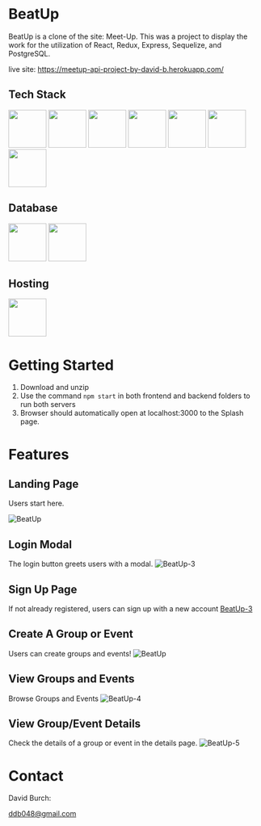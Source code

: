 # BeatUp

BeatUp is a clone of the site: Meet-Up.  This was a project to display the work for the utilization of React, Redux, Express, Sequelize, and PostgreSQL.

live site: https://meetup-api-project-by-david-b.herokuapp.com/



## Tech Stack

[<img src="https://user-images.githubusercontent.com/105324675/190725431-5033a82c-51ff-4a9a-b9ff-48ad606a2a5e.svg" width="75" height="75">](https://www.javascript.com/) [<img src="https://user-images.githubusercontent.com/105324675/190726531-63e5fa0c-5e9a-4e12-a4df-ac578bdfefb3.svg" width="75" height="75">](https://whatwg.org/) [<img src="https://user-images.githubusercontent.com/105324675/190727242-21af03e1-b793-4257-bdc5-14996fb8da63.svg" width="75" height="75">](https://www.css3.com/) [<img src="https://user-images.githubusercontent.com/105324675/190727472-da7d5a51-ef2e-4f71-b90c-333debd2d147.svg" width="75" height="75">](https://reactjs.org/) [<img src="https://user-images.githubusercontent.com/105324675/190727697-f61e28b7-1597-4be0-9dc4-dbc443790f86.svg" width="75" height="75">](https://redux.js.org/) [<img src="https://user-images.githubusercontent.com/105324675/190729715-5aeed1a2-0914-413e-ac4b-de23aa7ed802.svg" width="75" height="75">](https://nodejs.org/en) [<img src="https://user-images.githubusercontent.com/105324675/190729918-773ddf18-90d3-4d52-aa81-c02731d413bf.svg" width="75" height="75">](https://www.npmjs.com/)


## Database
[<img src="https://user-images.githubusercontent.com/105324675/190727354-8f322958-5b34-4c96-b052-358d06d0d9ef.svg" width="75" height="75">](https://www.postgresql.org) [<img src="https://user-images.githubusercontent.com/105324675/190739700-864f937c-4e43-48ea-9216-00edb49d301d.svg" width="75" height="75">](https://sequelize.org/)


## Hosting
[<img src="https://user-images.githubusercontent.com/105324675/190728454-cada0d3c-3da2-4a21-a781-62d398a96538.svg" width="75" height="75">](https://www.heroku.com)




# Getting Started

 1. Download and unzip
 2. Use the command ```npm start``` in both frontend and backend folders to run both servers
 3. Browser should automatically open at localhost:3000 to the Splash page.


# Features

## Landing Page

Users start here.

![BeatUp](https://user-images.githubusercontent.com/106298312/197460733-8de5b884-4da5-4ef5-b1e4-5b13005dcea5.png)


## Login Modal

The login button greets users with a modal.
![BeatUp-3](https://user-images.githubusercontent.com/106298312/197460778-9e7a1e8d-a7a9-4431-b5ac-1661d66de680.png)



## Sign Up Page


If not already registered, users can sign up with a new account
[BeatUp-3](https://user-images.githubusercontent.com/106298312/197461068-7a567cce-371b-4d85-b424-d8dd1b59504a.png)



## Create A Group or Event


Users can create groups and events!
![BeatUp](https://user-images.githubusercontent.com/106298312/197461334-fd9161ab-fed4-4b5d-ac3d-9ffc7254606d.png)


## View Groups and Events


Browse Groups and Events
![BeatUp-4](https://user-images.githubusercontent.com/106298312/197461388-f5c06900-b4cb-425d-bb9d-0cdf8efc5954.png)




## View Group/Event Details

Check the details of a group or event in the details page.
![BeatUp-5](https://user-images.githubusercontent.com/106298312/197461411-38c60b35-5b53-4bcf-8a29-554148d07f87.png)


# Contact

David Burch:

ddb048@gmail.com
